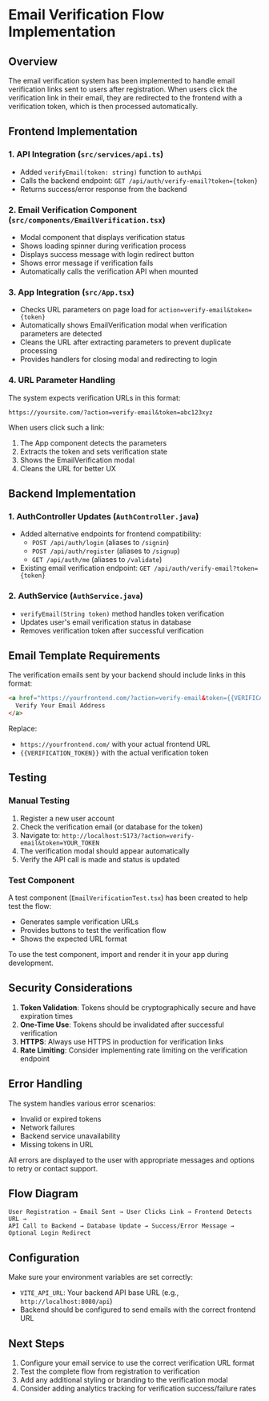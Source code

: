 # Email Verification Flow Implementation

## Overview
The email verification system has been implemented to handle email verification links sent to users after registration. When users click the verification link in their email, they are redirected to the frontend with a verification token, which is then processed automatically.

## Frontend Implementation

### 1. API Integration (`src/services/api.ts`)
- Added `verifyEmail(token: string)` function to `authApi`
- Calls the backend endpoint: `GET /api/auth/verify-email?token={token}`
- Returns success/error response from the backend

### 2. Email Verification Component (`src/components/EmailVerification.tsx`)
- Modal component that displays verification status
- Shows loading spinner during verification process
- Displays success message with login redirect button
- Shows error message if verification fails
- Automatically calls the verification API when mounted

### 3. App Integration (`src/App.tsx`)
- Checks URL parameters on page load for `action=verify-email&token={token}`
- Automatically shows EmailVerification modal when verification parameters are detected
- Cleans the URL after extracting parameters to prevent duplicate processing
- Provides handlers for closing modal and redirecting to login

### 4. URL Parameter Handling
The system expects verification URLs in this format:
```
https://yoursite.com/?action=verify-email&token=abc123xyz
```

When users click such a link:
1. The App component detects the parameters
2. Extracts the token and sets verification state
3. Shows the EmailVerification modal
4. Cleans the URL for better UX

## Backend Implementation

### 1. AuthController Updates (`AuthController.java`)
- Added alternative endpoints for frontend compatibility:
  - `POST /api/auth/login` (aliases to `/signin`)
  - `POST /api/auth/register` (aliases to `/signup`)
  - `GET /api/auth/me` (aliases to `/validate`)
- Existing email verification endpoint: `GET /api/auth/verify-email?token={token}`

### 2. AuthService (`AuthService.java`)
- `verifyEmail(String token)` method handles token verification
- Updates user's email verification status in database
- Removes verification token after successful verification

## Email Template Requirements

The verification emails sent by your backend should include links in this format:

```html
<a href="https://yourfrontend.com/?action=verify-email&token={{VERIFICATION_TOKEN}}">
  Verify Your Email Address
</a>
```

Replace:
- `https://yourfrontend.com/` with your actual frontend URL
- `{{VERIFICATION_TOKEN}}` with the actual verification token

## Testing

### Manual Testing
1. Register a new user account
2. Check the verification email (or database for the token)
3. Navigate to: `http://localhost:5173/?action=verify-email&token=YOUR_TOKEN`
4. The verification modal should appear automatically
5. Verify the API call is made and status is updated

### Test Component
A test component (`EmailVerificationTest.tsx`) has been created to help test the flow:
- Generates sample verification URLs
- Provides buttons to test the verification flow
- Shows the expected URL format

To use the test component, import and render it in your app during development.

## Security Considerations

1. **Token Validation**: Tokens should be cryptographically secure and have expiration times
2. **One-Time Use**: Tokens should be invalidated after successful verification
3. **HTTPS**: Always use HTTPS in production for verification links
4. **Rate Limiting**: Consider implementing rate limiting on the verification endpoint

## Error Handling

The system handles various error scenarios:
- Invalid or expired tokens
- Network failures
- Backend service unavailability
- Missing tokens in URL

All errors are displayed to the user with appropriate messages and options to retry or contact support.

## Flow Diagram

```
User Registration → Email Sent → User Clicks Link → Frontend Detects URL → 
API Call to Backend → Database Update → Success/Error Message → 
Optional Login Redirect
```

## Configuration

Make sure your environment variables are set correctly:
- `VITE_API_URL`: Your backend API base URL (e.g., `http://localhost:8080/api`)
- Backend should be configured to send emails with the correct frontend URL

## Next Steps

1. Configure your email service to use the correct verification URL format
2. Test the complete flow from registration to verification
3. Add any additional styling or branding to the verification modal
4. Consider adding analytics tracking for verification success/failure rates
